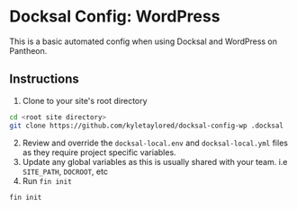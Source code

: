 # Docksal Config: WordPress

This is a basic automated config when using Docksal and WordPress on Pantheon.

## Instructions
1. Clone to your site's root directory

```bash
cd <root site directory>
git clone https://github.com/kyletaylored/docksal-config-wp .docksal
```

2. Review and override the `docksal-local.env` and `docksal-local.yml` files as they require project specific variables.
3. Update any global variables as this is usually shared with your team. i.e `SITE_PATH`, `DOCROOT`, etc
4. Run `fin init`

```bash
fin init
```
